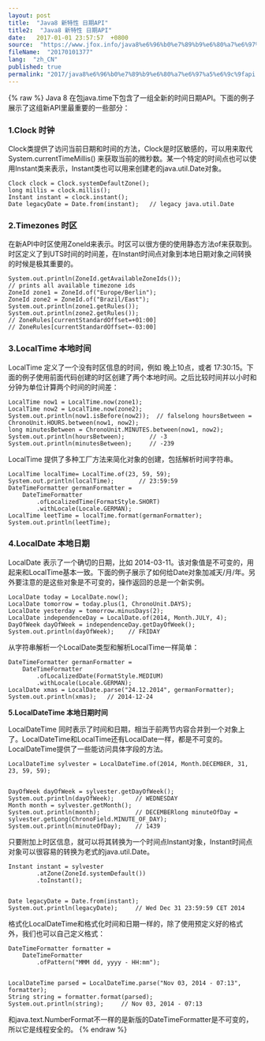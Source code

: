 ```yaml
---
layout: post
title:  "Java8 新特性 日期API"
title2:  "Java8 新特性 日期API"
date:   2017-01-01 23:57:57  +0800
source:  "https://www.jfox.info/java8%e6%96%b0%e7%89%b9%e6%80%a7%e6%97%a5%e6%9c%9fapi.html"
fileName:  "20170101377"
lang:  "zh_CN"
published: true
permalink: "2017/java8%e6%96%b0%e7%89%b9%e6%80%a7%e6%97%a5%e6%9c%9fapi.html"
---
```

{% raw %}
Java 8 在包java.time下包含了一组全新的时间日期API。下面的例子展示了这组新API里最重要的一些部分：

### 1.Clock 时钟

Clock类提供了访问当前日期和时间的方法，Clock是时区敏感的，可以用来取代 System.currentTimeMillis() 来获取当前的微秒数。某一个特定的时间点也可以使用Instant类来表示，Instant类也可以用来创建老的java.util.Date对象。

    Clock clock = Clock.systemDefaultZone();
    long millis = clock.millis();
    Instant instant = clock.instant();
    Date legacyDate = Date.from(instant);   // legacy java.util.Date

### **2.Timezones 时区**

在新API中时区使用ZoneId来表示。时区可以很方便的使用静态方法of来获取到。 时区定义了到UTS时间的时间差，在Instant时间点对象到本地日期对象之间转换的时候是极其重要的。

    System.out.println(ZoneId.getAvailableZoneIds());
    // prints all available timezone ids
    ZoneId zone1 = ZoneId.of("Europe/Berlin");
    ZoneId zone2 = ZoneId.of("Brazil/East");
    System.out.println(zone1.getRules());
    System.out.println(zone2.getRules());
    // ZoneRules[currentStandardOffset=+01:00]
    // ZoneRules[currentStandardOffset=-03:00]

### 3.LocalTime 本地时间

LocalTime 定义了一个没有时区信息的时间，例如 晚上10点，或者 17:30:15。下面的例子使用前面代码创建的时区创建了两个本地时间。之后比较时间并以小时和分钟为单位计算两个时间的时间差：

    LocalTime now1 = LocalTime.now(zone1);
    LocalTime now2 = LocalTime.now(zone2);
    System.out.println(now1.isBefore(now2));  // falselong hoursBetween = ChronoUnit.HOURS.between(now1, now2);
    long minutesBetween = ChronoUnit.MINUTES.between(now1, now2);
    System.out.println(hoursBetween);       // -3
    System.out.println(minutesBetween);     // -239

LocalTime 提供了多种工厂方法来简化对象的创建，包括解析时间字符串。

    LocalTime localTime= LocalTime.of(23, 59, 59);
    System.out.println(localTime);       // 23:59:59
    DateTimeFormatter germanFormatter =
        DateTimeFormatter
            .ofLocalizedTime(FormatStyle.SHORT)
            .withLocale(Locale.GERMAN);
    LocalTime leetTime = localTime.format(germanFormatter);
    System.out.println(leetTime);   

### 4.LocalDate 本地日期

LocalDate 表示了一个确切的日期，比如 2014-03-11。该对象值是不可变的，用起来和LocalTime基本一致。下面的例子展示了如何给Date对象加减天/月/年。另外要注意的是这些对象是不可变的，操作返回的总是一个新实例。

    LocalDate today = LocalDate.now();
    LocalDate tomorrow = today.plus(1, ChronoUnit.DAYS);
    LocalDate yesterday = tomorrow.minusDays(2);
    LocalDate independenceDay = LocalDate.of(2014, Month.JULY, 4);
    DayOfWeek dayOfWeek = independenceDay.getDayOfWeek();
    System.out.println(dayOfWeek);    // FRIDAY

从字符串解析一个LocalDate类型和解析LocalTime一样简单：

    DateTimeFormatter germanFormatter =
        DateTimeFormatter
            .ofLocalizedDate(FormatStyle.MEDIUM)
            .withLocale(Locale.GERMAN);
    LocalDate xmas = LocalDate.parse("24.12.2014", germanFormatter);
    System.out.println(xmas);   // 2014-12-24

**5.LocalDateTime 本地日期时间**

LocalDateTime 同时表示了时间和日期，相当于前两节内容合并到一个对象上了。LocalDateTime和LocalTime还有LocalDate一样，都是不可变的。LocalDateTime提供了一些能访问具体字段的方法。

    LocalDateTime sylvester = LocalDateTime.of(2014, Month.DECEMBER, 31, 23, 59, 59);
     
    
    DayOfWeek dayOfWeek = sylvester.getDayOfWeek();
    System.out.println(dayOfWeek);      // WEDNESDAY
    Month month = sylvester.getMonth();
    System.out.println(month);          // DECEMBERlong minuteOfDay = sylvester.getLong(ChronoField.MINUTE_OF_DAY);
    System.out.println(minuteOfDay);    // 1439

只要附加上时区信息，就可以将其转换为一个时间点Instant对象，Instant时间点对象可以很容易的转换为老式的java.util.Date。

    Instant instant = sylvester
            .atZone(ZoneId.systemDefault())
            .toInstant();
     
    
    Date legacyDate = Date.from(instant);
    System.out.println(legacyDate);     // Wed Dec 31 23:59:59 CET 2014

格式化LocalDateTime和格式化时间和日期一样的，除了使用预定义好的格式外，我们也可以自己定义格式：

    DateTimeFormatter formatter =
        DateTimeFormatter
            .ofPattern("MMM dd, yyyy - HH:mm");
     
    
    LocalDateTime parsed = LocalDateTime.parse("Nov 03, 2014 - 07:13", formatter);
    String string = formatter.format(parsed);
    System.out.println(string);     // Nov 03, 2014 - 07:13

和java.text.NumberFormat不一样的是新版的DateTimeFormatter是不可变的，所以它是线程安全的。
{% endraw %}
